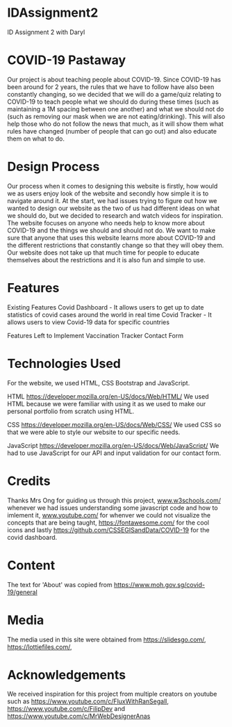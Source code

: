 # IDAssignment2
ID Assignment 2 with Daryl


# COVID-19 Pastaway


Our project is about teaching people about COVID-19. Since COVID-19 has been around for 2 years, the rules that we have to follow have also been constantly changing, so we decided that we will do a game/quiz relating to COVID-19 to teach people what we should do during these times (such as maintaining a 1M spacing between one another) and what we should not do (such as removing our mask when we are not eating/drinking). This will also help those who do not follow the news that much, as it will show them what rules have changed (number of people that can go out) and also educate them on what to do.



# Design Process

Our process when it comes to designing this website is firstly, how would we as users enjoy look of the website and secondly how simple it is to navigate around it. At the start, we had issues trying to figure out how we wanted to design our website as the two of us had different ideas on what we should do, but we decided to research and watch videos for inspiration. The website focuses on anyone who needs help to know more about COVID-19 and the things we should and should not do. We want to make sure that anyone that uses this website learns more about COVID-19 and the different restrictions that constantly change so that they will obey them. Our website does not take up that much time for people to educate themselves about the restrictions and it is also fun and simple to use.

# Features


Existing Features
Covid Dashboard - It allows users to get up to date statistics of covid cases around the world in real time
Covid Tracker - It allows users to view Covid-19 data for specific countries

Features Left to Implement
Vaccination Tracker
Contact Form

# Technologies Used
For the website, we used HTML, CSS Bootstrap and JavaScript.

HTML https://developer.mozilla.org/en-US/docs/Web/HTML/ We used HTML because we were familiar with using it as we used to make our personal portfolio from scratch using HTML. 

CSS https://developer.mozilla.org/en-US/docs/Web/CSS/ We used CSS so that we were able to style our website to our specific needs.

JavaScript https://developer.mozilla.org/en-US/docs/Web/JavaScript/ We had to use JavaScript for our API and input validation for our contact form.

# Credits
Thanks Mrs Ong for guiding us through this project, 
www.w3schools.com/ whenever we had issues understanding some javascript code and how to imlement it, 
www.youtube.com/ for whenver we could not visualize the concepts that are being taught, 
https://fontawesome.com/ for the cool icons
and lastly https://github.com/CSSEGISandData/COVID-19 for the covid dashboard.
# Content
The text for 'About' was copied from https://www.moh.gov.sg/covid-19/general
# Media
The media used in this site were obtained from https://slidesgo.com/, https://lottiefiles.com/, 
# Acknowledgements
We received inspiration for this project from multiple creators on youtube such as https://www.youtube.com/c/FluxWithRanSegall, https://www.youtube.com/c/FilipDev and https://www.youtube.com/c/MrWebDesignerAnas
